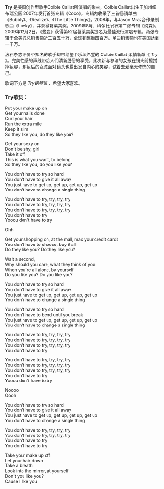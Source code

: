 

**Try** 是美国创作型歌手Colbie Caillat所演唱的歌曲。Colbie Caillat出生于加州纽布瑞公园
2007年发行首张专辑《Coco》，专辑内收录了三首畅销单曲《Bubbly》、《Realize》、《The Little
Things》。2008年，与Jason
Mraz合作录制歌曲《Lucky》，并获得葛莱美奖。2009年8月，科尔比发行第二张专辑《蜕变》。2009年12月2日，《蜕变》获得第52届葛莱美奖提名为最佳流行演唱专辑。两张专辑于全美的总销售额近二百五十万，全球销售额四百万。单曲销售额也在美国达到一千万。

  
滚石杂志评价不知名的歌手却带给整个乐坛希望的 Colbie Caillat 柔情新单《 _Try_
》。完美性感的声线带给人们清新脱俗的享受，此次新与参演的女孩在镜头前擦拭掉妆容，卸妆后的女孩面对镜头也露出发自内心的笑容，试着去爱毫无修饰的自己。

  
歌词下方是 _Try钢琴谱_ ，希望大家喜欢。

### Try歌词：

Put your make up on  
Get your nails done  
Curl your hair  
Run the extra mile  
Keep it slim  
So they like you, do they like you?

Get your sexy on  
Don't be shy, girl  
Take it off  
This is what you want, to belong  
So they like you, do you like you?

You don't have to try so hard  
You don't have to give it all away  
You just have to get up, get up, get up, get up  
You don't have to change a single thing

You don't have to try, try, try, try  
You don't have to try, try, try, try  
You don't have to try, try, try, try  
You don't have to try  
Yooou don't have to try

Ohh

Get your shopping on, at the mall, max your credit cards  
You don't have to choose, buy it all  
Do they like you? Do they like you?

Wait a second,  
Why should you care, what they think of you  
When you're all alone, by yourself  
Do you like you? Do you like you?

You don't have to try so hard  
You don't have to give it all away  
You just have to get up, get up, get up, get up  
You don't have to change a single thing

You don't have to try so hard  
You don't have to bend until you break  
You just have to get up, get up, get up, get up  
You don't have to change a single thing

You don't have to try, try, try, try  
You don't have to try, try, try, try  
You don't have to try, try, try, try  
You don't have to try

You don't have to try, try, try, try  
You don't have to try, try, try, try  
You don't have to try, try, try, try  
You don't have to try  
Yooou don't have to try

Noooo  
Oooh

You don't have to try so hard  
You don't have to give it all away  
You just have to get up, get up, get up, get up  
You don't have to change a single thing

You don't have to try, try, try, try  
You don't have to try, try, try, try  
You don't have to try  
You don't have to try

Take your make up off  
Let your hair down  
Take a breath  
Look into the mirror, at yourself  
Don't you like you?  
Cause I like you

